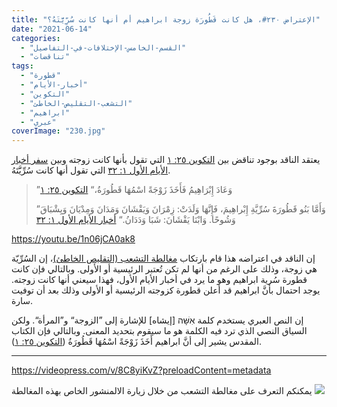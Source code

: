 ```yaml
---
title: "الإعتراض ٢٣٠#، هل كانت قَطُورَة زوجة ابراهيم أم أنها كانت سُرِّيََّتَهُ؟"
date: "2021-06-14"
categories: 
  - "القسم-الخامس-الإختلافات-في-التفاصيل"
  - "تناقضات"
tags: 
  - "قطورة"
  - "أخبار-الأيام"
  - "التكوين"
  - "التشعب-التقليص-الخاطئ"
  - "ابراهيم"
  - "عبري"
coverImage: "230.jpg"
---
```


يعتقد الناقد بوجود تناقض بين [التكوين ٢٥: ١](https://my.bible.com/bible/101/GEN.25.1) التي تقول بأنها كانت زوجته وبين [سفر أخبار الأيام الأول ١: ٣٢](https://my.bible.com/bible/101/1CH.1.32) التي تقول أنها كانت سُرِّيََّتَهُ.

> ”وَعَادَ إِبْرَاهِيمُ فَأَخَذَ زَوْجَةً اسْمُهَا قَطُورَةُ،“ [التكوين ٢٥: ١](https://my.bible.com/bible/101/GEN.25.1)
> 
> ”وَأَمَّا بَنُو قَطُورَةَ سُرِّيَّةِ إِبْراهِيمَ، فَإِنَّهَا وَلَدَتْ: زِمْرَانَ وَيَقْشَانَ وَمَدَانَ وَمِدْيَانَ وَيِشْبَاقَ وَشُوحًا. وَابْنَا يَقْشَانَ: شَبَا وَدَدَانُ.“ [أخبار الأيام الأول ١: ٣٢](https://my.bible.com/bible/101/1CH.1.32)

https://youtu.be/1n06jCA0ak8

إن الناقد في اعتراضه هذا قام بارتكاب [مغالطة التشعب (التقليص الخاطئ)](https://reasonofhope.com/2019/07/25/bifurcation/)، إن السُرِّيّة هي زوجة، وذلك على الرغم من أنها لم تكن تُعتبر الرئيسية أو الأولى. وبالتالي فإن كانت قطورة سُرية ابراهيم وهو ما يرد في أخبار الأيام الأول، فهذا سيعني أنها كانت زوجته. يوجد احتمال بأنَّ ابراهيم قد أعلن قطورة كزوجته الرئيسية أو الأولى وذلك بعد أن توفيت سارة.

إن النص العبري يستخدم كلمة אִשָּׁה \[إيشاه\] للإشارة إلى ”الزوجة“ و”المرأة“. ولكن السياق النصي الذي ترد فيه الكلمة هو ما سيقوم بتحديد المعنى. وبالتالي فإن الكتاب المقدس يشير إلى أنَّ ابراهيم أَخَذَ زَوْجَةً اسْمُهَا قَطُورَةُ ([التكوين ٢٥: ١](https://my.bible.com/bible/101/GEN.25.1)).

* * *

https://videopress.com/v/8C8yiKvZ?preloadContent=metadata

يمكنكم التعرف على مغالطة التشعب من خلال زيارة الالمنشور الخاص بهذه المغالطة [![](images/reason-of-hope.png)](https://reasonofhope.com/2019/07/25/bifurcation/)

